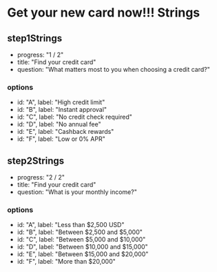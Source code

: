 # Get your new card now!!! Strings

## step1Strings

- progress: "1 / 2"
- title: "Find your credit card"
- question: "What matters most to you when choosing a credit card?"

### options

- id: "A", label: "High credit limit"
- id: "B", label: "Instant approval"
- id: "C", label: "No credit check required"
- id: "D", label: "No annual fee"
- id: "E", label: "Cashback rewards"
- id: "F", label: "Low or 0% APR"

## step2Strings

- progress: "2 / 2"
- title: "Find your credit card"
- question: "What is your monthly income?"

### options

- id: "A", label: "Less than $2,500 USD"
- id: "B", label: "Between $2,500 and $5,000"
- id: "C", label: "Between $5,000 and $10,000"
- id: "D", label: "Between $10,000 and $15,000"
- id: "E", label: "Between $15,000 and $20,000"
- id: "F", label: "More than $20,000"

